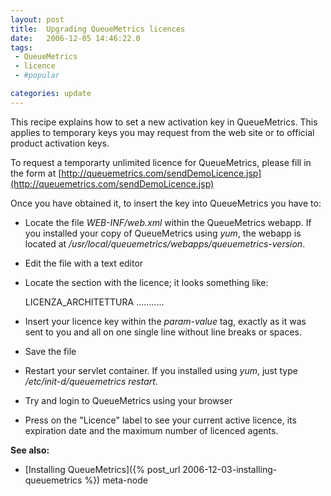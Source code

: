 ```yaml
---
layout: post
title:  Upgrading QueueMetrics licences
date:   2006-12-05 14:46:22.0
tags:
 - QueueMetrics
 - licence
 - #popular

categories: update
---
```


This recipe explains how to set a new activation key in QueueMetrics. This applies to temporary keys you may request from the web site or to official product activation keys.

To request a temporarty unlimited licence for QueueMetrics, please fill in the form at [http://queuemetrics.com/sendDemoLicence.jsp](http://queuemetrics.com/sendDemoLicence.jsp)

Once you have obtained it, to insert the key into QueueMetrics you have to: 


* Locate the file *WEB-INF/web.xml* within the QueueMetrics webapp. If you installed your copy of QueueMetrics using *yum*, the webapp is located at */usr/local/queuemetrics/webapps/queuemetrics-version*.


* Edit the file with a text editor 


* Locate the section with the licence; it looks something like:
    
    <init-param>
    <param-name>LICENZA_ARCHITETTURA</param-name>
    <param-value>...........</param-value>
    </init-param>



* Insert your licence key within the *param-value* tag, exactly as it was sent to you and all on one single line without line breaks or spaces.


* Save the file 


* Restart your servlet container. If you installed using *yum*, just type */etc/init-d/queuemetrics restart*.


* Try and login to QueueMetrics using your browser


* Press on the "Licence" label to see your current active licence, its expiration date and the maximum number of licenced agents.


**See also:**


* [Installing QueueMetrics]({% post_url 2006-12-03-installing-queuemetrics %}) meta-node

